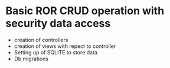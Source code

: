 # Basic ROR CRUD operation with security data access

* creation of controllers
* creation of views with repect to controller
* Setting up of SQLITE to store data
* Db migrations


